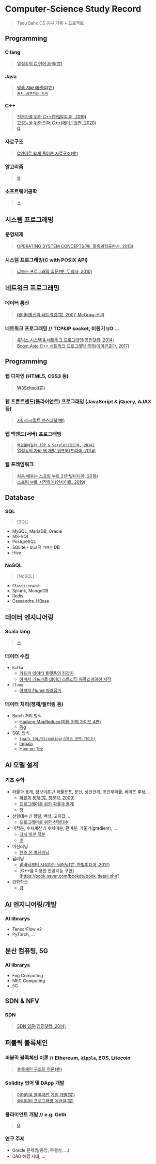 # Computer-Science Study Record
> Taeu Bahk CS 공부 기록 + 프로젝트 

## Programming

### C lang
> [열혈강의 C 언어 본색(完)](https://book.naver.com/bookdb/book_detail.nhn?bid=6440813) </br>
### Java
> [명품 자바 에센셜(完)](https://book.naver.com/bookdb/book_detail.nhn?bid=6440813) </br>
> [`혼자 공부하는 자바`](https://book.naver.com/bookdb/book_detail.nhn?bid=6440813) </br>
### C++
> [전문가를 위한 C++(한빛미디어, 2019)](https://book.naver.com/bookdb/book_detail.nhn?bid=6440813) </br>
> [고성능을 위한 언어 C++(에이콘출판, 2020)](https://book.naver.com/bookdb/book_detail.nhn?bid=6440813) </br>
> [Q](https://book.naver.com/bookdb/book_detail.nhn?bid=6440813) </br>
### 자료구조
> [C언어로 쉽게 풀어쓴 자료구조(完)](https://book.naver.com/bookdb/book_detail.nhn?bid=6440813) </br>
### 알고리즘
> [`알`](https://book.naver.com/bookdb/book_detail.nhn?bid=6440813) </br>
### 소프트웨어공학
> [소](https://book.naver.com/bookdb/book_detail.nhn?bid=6440813) </br>

## 시스템 프로그래밍

### 운영체제
> [OPERATING SYSTEM CONCEPTS(完, 홍릉과학출판사, 2013)](https://book.naver.com/bookdb/book_detail.nhn?bid=6440813) </br>
### 시스템 프로그래밍(C with POSIX API)
> [리눅스 프로그래밍 입문(完, 두양사, 2010)](https://book.naver.com/bookdb/book_detail.nhn?bid=6440813) </br>

## 네트워크 프로그래밍

### 데이터 통신
> [데이터통신과 네트워킹(完, 2007, McGraw-Hill)](https://book.naver.com/bookdb/book_detail.nhn?bid=6440813) </br>
### 네트워크 프로그래밍 // TCP&IP socket, 비동기 I/O ...
> [유닉스 시스템 & 네트워크 프로그래밍(영진닷컴, 2014)](https://book.naver.com/bookdb/book_detail.nhn?bid=6440813) </br>
> [Boost.Asio C++ 네트워크 프로그래밍 쿡북(에이콘출판, 2017)](https://book.naver.com/bookdb/book_detail.nhn?bid=6440813) </br>

## Programming

### 웹 디자인 (HTML5, CSS3 등)
> [W3School(完)](https://book.naver.com/bookdb/book_detail.nhn?bid=6440813) </br>
### 웹 프론트엔드(클라이언트) 프로그래밍 (JavaScript & jQuery, AJAX 등)
> [자바스크립트 마스터북(完)](https://book.naver.com/bookdb/book_detail.nhn?bid=6440813) </br>
### 웹 백엔드(서버) 프로그래밍
> [`백견불여일타 JSP & Servlet(로드북, 2014)`](https://book.naver.com/bookdb/book_detail.nhn?bid=6440813) </br>
> [열혈강의 자바 웹 개발 워크북(프리렉, 2014)](https://book.naver.com/bookdb/book_detail.nhn?bid=6440813) </br>
### 웹 프레임워크
> [처음 배우는 스프링 부트 2(한빛미디어, 2018)](https://book.naver.com/bookdb/book_detail.nhn?bid=6440813) </br>
> [스프링 부트 시작하기(인사이트, 2019)](https://book.naver.com/bookdb/book_detail.nhn?bid=6440813) </br>

## Database

### SQL
> [SQL]
* MySQL, MariaDB, Oracle
* MS-SQL
* PostgreSQL
* SQLite - 비교적 `가벼운` DB
* Hive
### NoSQL
> [NoSQL]
* `Elasticsearch`
* Splunk, MongoDB
* Redis
* Cassandra, HBase

## 데이터 엔지니어링

### Scala lang
> [스](https://book.naver.com/bookdb/book_detail.nhn?bid=6440813) </br>
### 데이터 수집
* `Kafka`
  * [카프카 데이터 플랫폼의 최강자](https://book.naver.com/bookdb/book_detail.nhn?bid=6440813) </br>
  * [아파치 카프카로 데이터 스트리밍 애플리케이션 제작](https://book.naver.com/bookdb/book_detail.nhn?bid=6440813) </br>
* `Flume`
  * [아파치 Flume 따라잡기](https://book.naver.com/bookdb/book_detail.nhn?bid=6440813) </br>
### 데이터 처리(정제/필터링 등)
* Batch 처리 방식
  * [Hadoop MapReduce(하둡 완벽 가이드 4판)](https://book.naver.com/bookdb/book_detail.nhn?bid=6440813) </br>
  * [Pig](https://book.naver.com/bookdb/book_detail.nhn?bid=6440813) </br>
* SQL 방식
  * [`Spark SQL/Streaming(스파크 완벽 가이드)`](https://book.naver.com/bookdb/book_detail.nhn?bid=6440813) </br>
  * [Impala](https://book.naver.com/bookdb/book_detail.nhn?bid=6440813) </br>
  * [Hive on Tez](https://book.naver.com/bookdb/book_detail.nhn?bid=6440813) </br>

## AI 모델 설계

### 기초 수학
* 확률과 통계, 정보이론 // 확률분포, 분산, 상관관계, 조건부확률, 베이즈 추정, ...
  * [확률과 통계(完, 청문각, 2009)](https://book.naver.com/bookdb/book_detail.nhn?bid=6440813) </br>
  * [프로그래머를 위한 확률과 통계](https://book.naver.com/bookdb/book_detail.nhn?bid=6440813) </br>
  * [정](https://book.naver.com/bookdb/book_detail.nhn?bid=6440813) </br>
* 선형대수 // 행렬, 벡터, 고유값, ...
  * [프로그래머를 위한 선형대수](https://book.naver.com/bookdb/book_detail.nhn?bid=6440813) </br>
* 미적분, 수치계산 // 수치미분, 편미분, 기울기(gradient), ...
  * [다시 미분 적분](https://book.naver.com/bookdb/book_detail.nhn?bid=6440813) </br>
  * [수](https://book.naver.com/bookdb/book_detail.nhn?bid=6440813) </br>
* 머신러닝
  * [핸즈 온 머신러닝](https://book.naver.com/bookdb/book_detail.nhn?bid=6440813) </br>
* 딥러닝
  * [밑바닥부터 시작하는 딥러닝(完, 한빛미디어, 2017)](https://book.naver.com/bookdb/book_detail.nhn?bid=6440813) </br>
  * [C++을 이용한 인공지능 구현](https://book.naver.com/bookdb/book_detail.nhn?
* 강화학습
  * [강](https://book.naver.com/bookdb/book_detail.nhn?bid=6440813) </br>

## AI 엔지니어링/개발

### AI librarys
* TensorFlow v2
* PyTorch, ...

## 분산 컴퓨팅, 5G

### AI librarys
* Fog Computing
* MEC Computing
* 5G

## SDN & NFV

### SDN
> [SDN 입문(영진닷컴, 2014)](https://book.naver.com/bookdb/book_detail.nhn?bid=6440813) </br>

## 퍼블릭 블록체인

### 퍼블릭 블록체인 이론 // Ethereum, `Ripple`, EOS, Litecoin
> [블록체인 구조와 이론(完)](https://book.naver.com/bookdb/book_detail.nhn?bid=6440813) </br>
### Solidity 언어 및 DApp 개발
> [이더리움 블록체인 게임 개발(完)](https://book.naver.com/bookdb/book_detail.nhn?bid=6440813) </br>
> [솔리디티 프로그래밍 에센셜(完)](https://book.naver.com/bookdb/book_detail.nhn?bid=6440813) </br>
### 클라이언트 개발 // e.g. Geth
> [G](https://book.naver.com/bookdb/book_detail.nhn?bid=6440813) </br>
### 연구 주제
* Oracle 문제(탈중앙, 무결성, ...)
* DAO 해킹 사태, ...